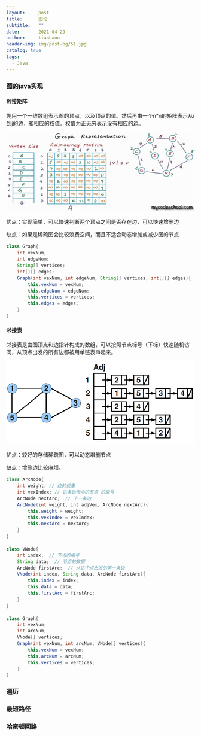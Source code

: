 ```yaml
---
layout:     post
title:      图论
subtitle:   ""
date:       2021-04-29
author:     tianhaoo
header-img: img/post-bg/51.jpg
catalog: true
tags:
  - Java
---
```


### 图的java实现

#### 邻接矩阵

先用一个一维数组表示图的顶点，以及顶点的值。然后再由一个n*n的矩阵表示从i到j的边，和相应的权值。权值为正无穷表示没有相应的边。

![perceptron](/img/20200429/2.jpeg) 

优点：实现简单，可以快速判断两个顶点之间是否存在边，可以快速增删边

缺点：如果是稀疏图会比较浪费空间，而且不适合动态增加或减少图的节点

```java
class Graph{
    int vexNum;
    int edgeNum;
    String[] vertices;
    int[][] edges;
    Graph(int vexNum, int edgeNum, String[] vertices, int[][] edges){
        this.vexNum = vexNum;
        this.edgeNum = edgeNum;
        this.vertices = vertices;
        this.edges = edges;
    }
}
```

#### 邻接表

邻接表是由图顶点和边指针构成的数组，可以按照节点标号（下标）快速随机访问，从顶点出发的所有边都被用单链表串起来。

![perceptron](/img/20200429/1.png) 


优点：较好的存储稀疏图，可以动态增删节点

缺点：增删边比较麻烦。

```java
class ArcNode{
    int weight; // 边的权重
    int vexIndex; // 这条边指向的节点 的编号
    ArcNode nextArc;  // 下一条边
    ArcNode(int weight, int adjVex, ArcNode nextArc){
        this.weight = weight;
        this.vexIndex = vexIndex;
        this.nextArc = nextArc;
    }
}

class VNode{
    int index;  // 节点的编号
    String data;  // 节点的数据
    ArcNode firstArc;  // 从这个点出发的第一条边
    VNode(int index, String data, ArcNode firstArc){
        this.index = index;
        this.data = data;
        this.firstArc = firstArc;
    }
}

class Graph{
    int vexNum;
    int arcNum;
    VNode[] vertices;
    Graph(int vexNum, int arcNum, VNode[] vertices){
        this.vexNum = vexNum;
        this.arcNum = arcNum;
        this.vertices = vertices;
    }
}

```

### 遍历



### 最短路径


### 哈密顿回路